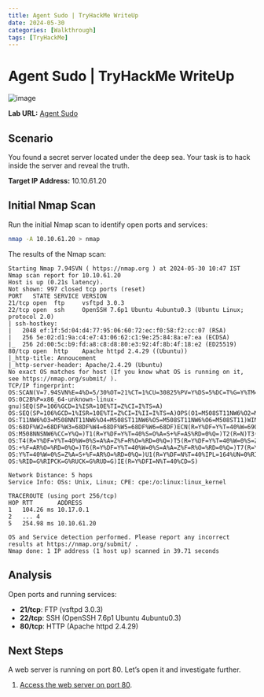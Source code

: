 ```yaml
---
title: Agent Sudo | TryHackMe WriteUp
date: 2024-05-30
categories: [Walkthrough]
tags: [TryHackMe]
---
```


# Agent Sudo | TryHackMe WriteUp

![image](https://github.com/f141ne0/f141ne0.github.io/assets/165682600/d2c9057e-ec75-4e46-93c2-9e88350f1c96)


**Lab URL:** [Agent Sudo](https://tryhackme.com/r/room/agentsudoctf)

## Scenario

You found a secret server located under the deep sea. Your task is to hack inside the server and reveal the truth.

**Target IP Address:** 10.10.61.20

## Initial Nmap Scan

Run the initial Nmap scan to identify open ports and services:

```bash
nmap -A 10.10.61.20 > nmap
```

The results of the Nmap scan:

```plaintext
Starting Nmap 7.94SVN ( https://nmap.org ) at 2024-05-30 10:47 IST
Nmap scan report for 10.10.61.20
Host is up (0.21s latency).
Not shown: 997 closed tcp ports (reset)
PORT   STATE SERVICE VERSION
21/tcp open  ftp     vsftpd 3.0.3
22/tcp open  ssh     OpenSSH 7.6p1 Ubuntu 4ubuntu0.3 (Ubuntu Linux; protocol 2.0)
| ssh-hostkey: 
|   2048 ef:1f:5d:04:d4:77:95:06:60:72:ec:f0:58:f2:cc:07 (RSA)
|   256 5e:02:d1:9a:c4:e7:43:06:62:c1:9e:25:84:8a:e7:ea (ECDSA)
|_  256 2d:00:5c:b9:fd:a8:c8:d8:80:e3:92:4f:8b:4f:18:e2 (ED25519)
80/tcp open  http    Apache httpd 2.4.29 ((Ubuntu))
|_http-title: Annoucement
|_http-server-header: Apache/2.4.29 (Ubuntu)
No exact OS matches for host (If you know what OS is running on it, see https://nmap.org/submit/ ).
TCP/IP fingerprint:
OS:SCAN(V=7.94SVN%E=4%D=5/30%OT=21%CT=1%CU=30825%PV=Y%DS=5%DC=T%G=Y%TM=6658
OS:0C2B%P=x86_64-unknown-linux-gnu)SEQ(SP=106%GCD=1%ISR=10E%TI=Z%CI=I%TS=A)
OS:SEQ(SP=106%GCD=1%ISR=10E%TI=Z%CI=I%II=I%TS=A)OPS(O1=M508ST11NW6%O2=M508S
OS:T11NW6%O3=M508NNT11NW6%O4=M508ST11NW6%O5=M508ST11NW6%O6=M508ST11)WIN(W1=
OS:68DF%W2=68DF%W3=68DF%W4=68DF%W5=68DF%W6=68DF)ECN(R=Y%DF=Y%T=40%W=6903%O=
OS:M508NNSNW6%CC=Y%Q=)T1(R=Y%DF=Y%T=40%S=O%A=S+%F=AS%RD=0%Q=)T2(R=N)T3(R=N)
OS:T4(R=Y%DF=Y%T=40%W=0%S=A%A=Z%F=R%O=%RD=0%Q=)T5(R=Y%DF=Y%T=40%W=0%S=Z%A=S
OS:+%F=AR%O=%RD=0%Q=)T6(R=Y%DF=Y%T=40%W=0%S=A%A=Z%F=R%O=%RD=0%Q=)T7(R=Y%DF=
OS:Y%T=40%W=0%S=Z%A=S+%F=AR%O=%RD=0%Q=)U1(R=Y%DF=N%T=40%IPL=164%UN=0%RIPL=G
OS:%RID=G%RIPCK=G%RUCK=G%RUD=G)IE(R=Y%DFI=N%T=40%CD=S)

Network Distance: 5 hops
Service Info: OSs: Unix, Linux; CPE: cpe:/o:linux:linux_kernel

TRACEROUTE (using port 256/tcp)
HOP RTT       ADDRESS
1   104.26 ms 10.17.0.1
2   ... 4
5   254.98 ms 10.10.61.20

OS and Service detection performed. Please report any incorrect results at https://nmap.org/submit/ .
Nmap done: 1 IP address (1 host up) scanned in 39.71 seconds
```

## Analysis

Open ports and running services:

- **21/tcp**: FTP (vsftpd 3.0.3)
- **22/tcp**: SSH (OpenSSH 7.6p1 Ubuntu 4ubuntu0.3)
- **80/tcp**: HTTP (Apache httpd 2.4.29)

## Next Steps

A web server is running on port 80. Let’s open it and investigate further.

1. [Access the web server on port 80](http://10.10.61.20).



